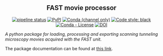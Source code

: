 <h2 align="center">FAST movie processor</h2> 

<p align="center">
<a href="https://gitlab.com/fastspm/pyfastspm/-/commits/release"><img alt="pipeline status" src="https://gitlab.com/fastspm/pyfastspm/badges/release/pipeline.svg" /></a>
<a href="https://pypi.org/project/pyfastspm/"><img alt="PyPI" src="https://img.shields.io/pypi/v/pyfastspm"></a>
<a href="https://anaconda.org/conda-forge/pyfastspm"><img alt="Conda (channel only)" src="https://img.shields.io/conda/vn/conda-forge/pyfastspm"></a>
<a href="https://github.com/psf/black"><img alt="Code style: black" src="https://img.shields.io/badge/code%20style-black-000000.svg"></a>
<a href="https://github.com/fastspm/pyfastspm/blob/release/LICENSE"><img alt="Conda - License" src="https://img.shields.io/conda/l/conda-forge/pyfastspm?color=orange"></a>
<a href="https://zenodo.org/badge/latestdoi/508347348"><img src="https://zenodo.org/badge/508347348.svg" alt="DOI"></a>
</p>

_A python package for loading, processing and exporting scanning tunneling microscopy movies acquired with the FAST unit._

The package documentation can be found at [this link](http://fastspm.gitlab.io/pyfastspm/).

